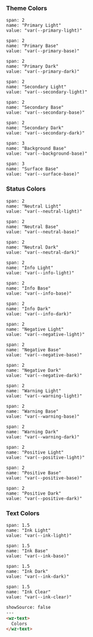 ### Theme Colors

```color
span: 2
name: "Primary Light"
value: "var(--primary-light)"
```

```color
span: 2
name: "Primary Base"
value: "var(--primary-base)"
```

```color
span: 2
name: "Primary Dark"
value: "var(--primary-dark)"
```

```color
span: 2
name: "Secondary Light"
value: "var(--secondary-light)"
```

```color
span: 2
name: "Secondary Base"
value: "var(--secondary-base)"
```

```color
span: 2
name: "Secondary Dark"
value: "var(--secondary-dark)"
```

```color
span: 3
name: "Background Base"
value: "var(--background-base)"
```

```color
span: 3
name: "Surface Base"
value: "var(--surface-base)"
```

### Status Colors

```color
span: 2
name: "Neutral Light"
value: "var(--neutral-light)"
```

```color
span: 2
name: "Neutral Base"
value: "var(--neutral-base)"
```

```color
span: 2
name: "Neutral Dark"
value: "var(--neutral-dark)"
```

```color
span: 2
name: "Info Light"
value: "var(--info-light)"
```

```color
span: 2
name: "Info Base"
value: "var(--info-base)"
```

```color
span: 2
name: "Info Dark"
value: "var(--info-dark)"
```

```color
span: 2
name: "Negative Light"
value: "var(--negative-light)"
```

```color
span: 2
name: "Negative Base"
value: "var(--negative-base)"
```

```color
span: 2
name: "Negative Dark"
value: "var(--negative-dark)"
```

```color
span: 2
name: "Warning Light"
value: "var(--warning-light)"
```

```color
span: 2
name: "Warning Base"
value: "var(--warning-base)"
```

```color
span: 2
name: "Warning Dark"
value: "var(--warning-dark)"
```

```color
span: 2
name: "Positive Light"
value: "var(--positive-light)"
```

```color
span: 2
name: "Positive Base"
value: "var(--positive-base)"
```

```color
span: 2
name: "Positive Dark"
value: "var(--positive-dark)"
```

### Text Colors

```color
span: 1.5
name: "Ink Light"
value: "var(--ink-light)"
```

```color
span: 1.5
name: "Ink Base"
value: "var(--ink-base)"
```

```color
span: 1.5
name: "Ink Dark"
value: "var(--ink-dark)"
```

```color
span: 1.5
name: "Ink Clear"
value: "var(--ink-clear)"
```

```html
showSource: false
---
<wz-text>
  Colors
</wz-text>
```
